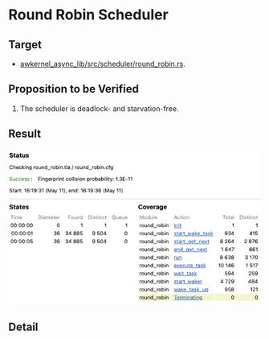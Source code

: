 # Round Robin Scheduler

## Target

- [awkernel_async_lib/src/scheduler/round_robin.rs](../../../../../awkernel_async_lib/src/scheduler/round_robin.rs).

## Proposition to be Verified

1. The scheduler is deadlock- and starvation-free.

## Result

![result](result.png)

## Detail
